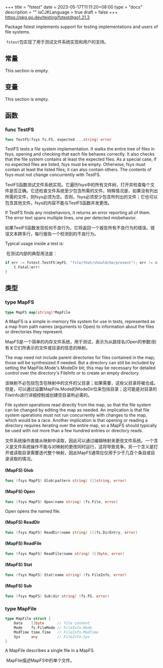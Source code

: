 +++
title = "fstest"
date = 2023-05-17T11:11:20+08:00
type = "docs"
description = ""
isCJKLanguage = true
draft = false
+++
https://pkg.go.dev/testing/fstest@go1.21.3

Package fstest implements support for testing implementations and users of file systems.

​	`fstest`包实现了用于测试文件系统实现和用户的支持。

## 常量 

This section is empty.

## 变量

This section is empty.

## 函数

### func TestFS 

``` go 
func TestFS(fsys fs.FS, expected ...string) error
```

TestFS tests a file system implementation. It walks the entire tree of files in fsys, opening and checking that each file behaves correctly. It also checks that the file system contains at least the expected files. As a special case, if no expected files are listed, fsys must be empty. Otherwise, fsys must contain at least the listed files; it can also contain others. The contents of fsys must not change concurrently with TestFS.

​	TestFS函数测试文件系统实现。它遍历fsys中的所有文件树，打开并检查每个文件是否正确。它还检查文件系统至少包含所需的文件。特殊情况是，如果没有列出所需的文件，则fsys必须为空。否则，fsys必须至少包含所列出的文件；它也可以包含其他文件。fsys的内容不能与TestFS函数并发更改。

If TestFS finds any misbehaviors, it returns an error reporting all of them. The error text spans multiple lines, one per detected misbehavior.

​	如果TestFS函数发现任何不良行为，它将返回一个报告所有不良行为的错误。错误文本跨多行，每行报告一个检测到的不良行为。

Typical usage inside a test is:

​	在测试内部的典型用法是：

```go
if err := fstest.TestFS(myFS, "file/that/should/be/present"); err != nil {
	t.Fatal(err)
}
```

## 类型

### type MapFS 

``` go 
type MapFS map[string]*MapFile
```

A MapFS is a simple in-memory file system for use in tests, represented as a map from path names (arguments to Open) to information about the files or directories they represent.

​	MapFS是一个简单的内存文件系统，用于测试，表示为从路径名(Open的参数)到有关它们所表示的文件或目录的信息的映射。

The map need not include parent directories for files contained in the map; those will be synthesized if needed. But a directory can still be included by setting the MapFile.Mode's ModeDir bit; this may be necessary for detailed control over the directory's FileInfo or to create an empty directory.

​	该映射不必包括包含在映射中的文件的父目录；如果需要，这些父目录将被合成。但是，可以通过设置MapFile.Mode的ModeDir位来包括目录；这可能是对目录的FileInfo进行详细控制或创建空目录所必需的。

File system operations read directly from the map, so that the file system can be changed by editing the map as needed. An implication is that file system operations must not run concurrently with changes to the map, which would be a race. Another implication is that opening or reading a directory requires iterating over the entire map, so a MapFS should typically be used with not more than a few hundred entries or directory reads.

​	文件系统操作直接从映射中读取，因此可以通过编辑映射来更改文件系统。一个含义是文件系统操作不能与对映射的更改同时运行，这将导致竞争。另一个含义是打开或读取目录需要迭代整个映射，因此MapFS通常应仅用于少于几百个条目或目录读取的情况。

#### (MapFS) Glob 

``` go 
func (fsys MapFS) Glob(pattern string) ([]string, error)
```

#### (MapFS) Open 

``` go 
func (fsys MapFS) Open(name string) (fs.File, error)
```

Open opens the named file.

#### (MapFS) ReadDir 

``` go 
func (fsys MapFS) ReadDir(name string) ([]fs.DirEntry, error)
```

#### (MapFS) ReadFile 

``` go 
func (fsys MapFS) ReadFile(name string) ([]byte, error)
```

#### (MapFS) Stat 

``` go 
func (fsys MapFS) Stat(name string) (fs.FileInfo, error)
```

#### (MapFS) Sub 

``` go 
func (fsys MapFS) Sub(dir string) (fs.FS, error)
```

### type MapFile 

``` go 
type MapFile struct {
	Data    []byte      // file content
	Mode    fs.FileMode // FileInfo.Mode
	ModTime time.Time   // FileInfo.ModTime
	Sys     any         // FileInfo.Sys
}
```

A MapFile describes a single file in a MapFS.

​	MapFile描述MapFS中的单个文件。